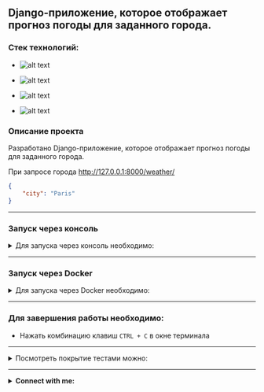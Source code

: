 ## Django-приложение, которое отображает прогноз погоды для заданного города.

### Стек технологий:

 - ![alt text](https://img.shields.io/badge/Python-3.12-grey?style=plastic&logo=python&logoColor=white&labelColor=%233776AB)

 - ![alt text](https://img.shields.io/badge/Django-5.0.7-grey?style=plastic&logo=django&logoColor=white&labelColor=%23092E20)

 - ![alt text](https://img.shields.io/badge/PostgreSQL-16.3-grey?style=plastic&logo=postgresql&logoColor=white&labelColor=%234169E1)

 - ![alt text](https://img.shields.io/badge/Docker-v25.0.3-grey?style=plastic&logo=docker&logoColor=white&labelColor=2496ED)

### Описание проекта
Разработано Django-приложение, которое отображает прогноз погоды для заданного города.

При запросе города http://127.0.0.1:8000/weather/
```json
{
    "city": "Paris"
}
```

***

### Запуск через консоль

<details>
<summary>Для запуска через консоль необходимо:</summary>

- Клонировать проект на собственный диск в новом каталоге
  - Создать виртуальное окружение
  - Установить зависимости командой:
    ```python
    pip install -r requirements.txt
    ```
<details>
<summary>Прописать переменные окружения в файле `.env.sample`. Необходимо переименовать `.env.sample` в `.env`! </summary>
   
```dotenv
SECRET_KEY='Секретный ключ Django'
DEBUG='True/False', например: True

# PostgreSQL
POSTGRES_DB_NAME='Название базы данных', например: 'name_of_db' или 'sdk_weather'
POSTGRES_DB_USER='Пользователь базы данных', например: 'db_user' или 'postgres'
POSTGRES_DB_PASSWORD='Пароль пользователя базы данных', например: 'your_password'
POSTGRES_DB_HOST='Хост базы данных', например: '127.0.0.1' или 'localhost' или 'database' для Docker
POSTGRES_DB_PORT='Порт базы данных', например: '5432'

# Superuser
ADMIN_USERNAME=admin
ADMIN_EMAIL=admin@example.com
ADMIN_PASSWORD=admin

```
</details>

<details>
<summary>Создать базу данных (в данном проекте используется PostgreSQL)</summary>

```python
psql -U postgres
create database weather;
\q
```
</details>

- Применить миграции командой:
    ```python
    python manage.py migrate
    ```

<details>
<summary>Для создания тестового пользователя - администратор:</summary>

- login: admin@example.com
- password: admin 
    ```python
    python manage.py csu
    ```
</details>
 
<details>
<summary>Для запуска сервера через терминал:</summary>

- Запустить Redis (в окне терминала под Ubuntu)
    ```linux
    sudo service redis-server start
    ```

- Запустить сервер (в другом окне терминала)
    ```python
    python manage.py runserver
    ```
</details>

</details>

***

### Запуск через Docker

<details>
<summary>Для запуска через Docker необходимо:</summary>

- Клонировать проект на собственный диск в новом каталоге
-  <details>
   <summary>Прописать переменные окружения в файле `.env.sample`</summary>
   
    ```dotenv
    SECRET_KEY='Секретный ключ Django'
    DEBUG='True/False', например: True
    
    # PostgreSQL
    POSTGRES_DB_NAME='Название базы данных', например: 'name_of_db' или 'sdk_weather'
    POSTGRES_DB_USER='Пользователь базы данных', например: 'db_user' или 'postgres'
    POSTGRES_DB_PASSWORD='Пароль пользователя базы данных', например: 'your_password'
    POSTGRES_DB_HOST='Хост базы данных', например: '127.0.0.1' или 'localhost' или 'db' для Docker
    POSTGRES_DB_PORT='Порт базы данных', например: '5432'
    
   REDIS_HOST='Хост базы данных', например: 'redis'
   REDIS_PORT='Порт базы данных', например: '6379'
   REDIS_DB='Номер базы данных', например: '0' или '1'
   
    # Superuser
    ADMIN_USERNAME=admin
    ADMIN_EMAIL=admin@example.com
    ADMIN_PASSWORD=admin
    
    # Open weather map api keys
    WEATHER_API_KEY_1=your_api_key_1
    WEATHER_API_KEY_2=your_api_key_2
    
    # Celery
    CELERY_BROKER_URL=redis://redis:6379/0
    CELERY_RESULT_BACKEND=redis://redis:6379/0
    CELERY_TIMEZONE=Europe/Madrid
    ```
   </details>

- Ввести в терминале команду:
    ```python
    docker-compose up --build
    ```
    > Происходит сборка образа контейнера согласно инструкции в файле Dockerfile и последовательный запуск всех контейнеров согласно инструкции в файле docker-compose.yaml

</details>

***

### Для завершения работы необходимо:

 - Нажать комбинацию клавиш `CTRL + C` в окне терминала

***

<details>
<summary>Посмотреть покрытие тестами можно:</summary>

```python
coverage run --source='.' manage.py test
```
```python
coverage report
```
</details>

***

<details>
<summary><b>Connect with me:</b></summary>
   <p align="left">
       <a href="mailto:pafos.light@gmail.com"><img src="https://img.shields.io/badge/gmail-%23EA4335.svg?style=plastic&logo=gmail&logoColor=white" alt="Gmail"/></a>
       <a href="https://t.me/petr_lip"><img src="https://img.shields.io/badge/telegram-blue?style=plastic&logo=telegram&logoColor=white" alt="Telegram"/></a>
   </p>
</details>

